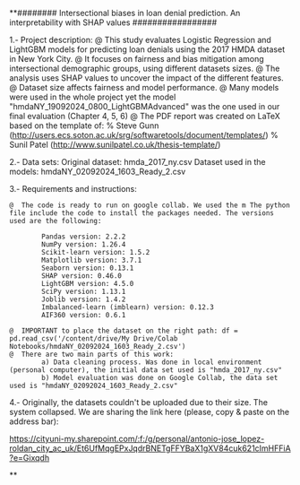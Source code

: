 **######## Intersectional biases in loan denial prediction. An interpretability with SHAP values #################

1.- Project description:
	@  This study evaluates Logistic Regression and LightGBM models for predicting loan denials using the 2017 HMDA dataset in New York City.
	@  It focuses on fairness and bias mitigation among intersectional demographic groups, using different datasets sizes.
	@  The analysis uses SHAP values to uncover the impact of the different features.
	@  Dataset size affects fairness and model performance.
	@  Many models were used in the whole project yet the model "hmdaNY_19092024_0800_LightGBMAdvanced" was the one used in our final evaluation (Chapter 4, 5, 6)
	@  The PDF report was created on LaTeX based on the template of: 
		% Steve Gunn (http://users.ecs.soton.ac.uk/srg/softwaretools/document/templates/)
		% Sunil Patel (http://www.sunilpatel.co.uk/thesis-template/)


2.- Data sets:
	Original dataset: hmda_2017_ny.csv
	Dataset used in the models: hmdaNY_02092024_1603_Ready_2.csv


3.- Requirements and instructions:

	@  The code is ready to run on google collab. We used the m The python file include the code to install the packages needed. The versions used are the following:
		
			Pandas version: 2.2.2
			NumPy version: 1.26.4
			Scikit-learn version: 1.5.2
			Matplotlib version: 3.7.1
			Seaborn version: 0.13.1
			SHAP version: 0.46.0
			LightGBM version: 4.5.0
			SciPy version: 1.13.1
			Joblib version: 1.4.2
			Imbalanced-learn (imblearn) version: 0.12.3
			AIF360 version: 0.6.1

	@  IMPORTANT to place the dataset on the right path: df = pd.read_csv('/content/drive/My Drive/Colab Notebooks/hmdaNY_02092024_1603_Ready_2.csv')
	@  There are two main parts of this work:
			a) Data cleaning process. Was done in local environment (personal computer), the initial data set used is "hmda_2017_ny.csv" 
			b) Model evaluation was done on Google Collab, the data set used is "hmdaNY_02092024_1603_Ready_2.csv"


4.- Originally, the datasets couldn't be uploaded due to their size. The system collapsed. We are sharing the link here (please, copy & paste on the address bar):

https://cityuni-my.sharepoint.com/:f:/g/personal/antonio-jose_lopez-roldan_city_ac_uk/Et6UfMqgEPxJqdrBNETgFFYBaX1gXV84cuk621cImHFFiA?e=Gixqdh


**
